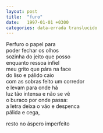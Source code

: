 ```yaml
---
layout: post
title:  "furo"
date:   1997-01-01 +0300
categories: data-errada translucido
---
```


<!--more-->

Perfuro o papel para  
poder fechar os olhos  
sozinha do jeito que posso  
enquanto ressoa infiel  
meu grito que pára na face  
do liso e pálido caio  
com as sobras feito um corredor  
e levam para onde há  
luz tão intensa e não se vê  
o buraco por onde passa:  
a letra deixa o vão e despenca  
pálida e cega,  

resto no áspero imperfeito
